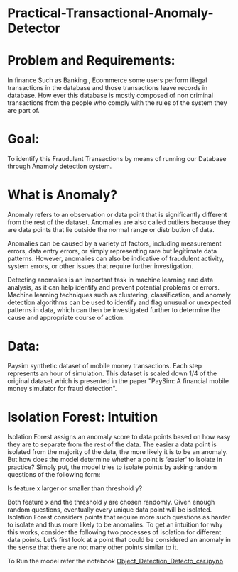 # Practical-Transactional-Anomaly-Detector



# Problem and Requirements:
In finance Such as Banking , Ecommerce some users perform illegal transactions in the database and those transactions leave records in database. How ever this database is mostly composed of non criminal transactions from the people who comply with the rules of the system they are part of.
# Goal: 
To identify this Fraudulant Transactions by means of running our Database through Anamoly detection system.


# What is Anomaly?
Anomaly refers to an observation or data point that is significantly different from the rest of the dataset. Anomalies are also called outliers because they are data points that lie outside the normal range or distribution of data.

Anomalies can be caused by a variety of factors, including measurement errors, data entry errors, or simply representing rare but legitimate data patterns. However, anomalies can also be indicative of fraudulent activity, system errors, or other issues that require further investigation.

Detecting anomalies is an important task in machine learning and data analysis, as it can help identify and prevent potential problems or errors. Machine learning techniques such as clustering, classification, and anomaly detection algorithms can be used to identify and flag unusual or unexpected patterns in data, which can then be investigated further to determine the cause and appropriate course of action.


# Data:
Paysim synthetic dataset of mobile money transactions. Each step represents an hour of simulation. This dataset is scaled down 1/4 of the original dataset which is presented in the paper "PaySim: A financial mobile money simulator for fraud detection".

 


# Isolation Forest: Intuition
Isolation Forest assigns an anomaly score to data points based on how easy they are to separate from the rest of the data. The easier a data point is isolated from the majority of the data, the more likely it is to be an anomaly. But how does the model determine whether a point is ‘easier’ to isolate in practice? Simply put, the model tries to isolate points by asking random questions of the following form:

Is feature x larger or smaller than threshold y?

Both feature x and the threshold y are chosen randomly. Given enough random questions, eventually every unique data point will be isolated. Isolation Forest considers points that require more such questions as harder to isolate and thus more likely to be anomalies. To get an intuition for why this works, consider the following two processes of isolation for different data points. Let’s first look at a point that could be considered an anomaly in the sense that there are not many other points similar to it.



To Run the model refer the notebook  [Object_Detection_Detecto_car.ipynb](Object_Detection_Detecto_car.ipynb)

